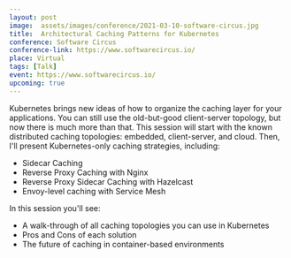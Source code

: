 ```yaml
---
layout: post
image:  assets/images/conference/2021-03-10-software-circus.jpg
title:  Architectural Caching Patterns for Kubernetes
conference: Software Circus
conference-link: https://www.softwarecircus.io/
place: Virtual
tags: [Talk]
event: https://www.softwarecircus.io/
upcoming: true
---
```


Kubernetes brings new ideas of how to organize the caching layer for your applications. You can still use the old-but-good client-server topology, but now there is much more than that. This session will start with the known distributed caching topologies: embedded, client-server, and cloud. Then, I'll present Kubernetes-only caching strategies, including:
- Sidecar Caching
- Reverse Proxy Caching with Nginx
- Reverse Proxy Sidecar Caching with Hazelcast
- Envoy-level caching with Service Mesh

In this session you'll see:
- A walk-through of all caching topologies you can use in Kubernetes
- Pros and Cons of each solution
- The future of caching in container-based environments
